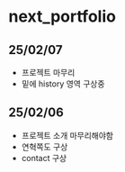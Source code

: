 # next_portfolio

<h2>25/02/07</h2>

- 프로젝트 마무리
- 밑에 history 영역 구상중

<h2>25/02/06</h2>

- 프로젝트 소개 마무리해야함
- 연혁쪽도 구상
- contact 구상
